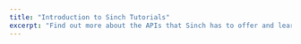 ```yaml
---
title: "Introduction to Sinch Tutorials"
excerpt: "Find out more about the APIs that Sinch has to offer and learn how to use them. Check out some of the tutorials that Sinch provides here."
---
```

